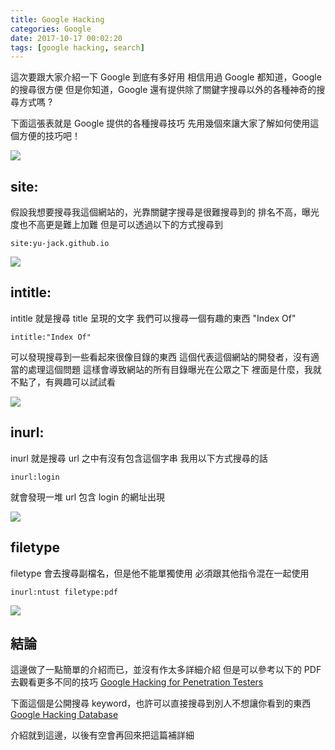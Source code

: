 ```yaml
---
title: Google Hacking
categories: Google
date: 2017-10-17 00:02:20
tags: [google hacking, search]
---
```


這次要跟大家介紹一下 Google 到底有多好用
相信用過 Google 都知道，Google 的搜尋很方便
但是你知道，Google 還有提供除了關鍵字搜尋以外的各種神奇的搜尋方式嗎 ?

<!--more-->

下面這張表就是 Google 提供的各種搜尋技巧
先用幾個來讓大家了解如何使用這個方便的技巧吧！

![](https://i.imgur.com/MesRgnG.png)

## site:

假設我想要搜尋我這個網站的，光靠關鍵字搜尋是很難搜尋到的
排名不高，曝光度也不高更是難上加難
但是可以透過以下的方式搜尋到
```
site:yu-jack.github.io
```

![](https://i.imgur.com/2bsJgih.png)


## intitle:

intitle 就是搜尋 title 呈現的文字
我們可以搜尋一個有趣的東西 "Index Of"

```
intitle:"Index Of"
```

可以發現搜尋到一些看起來很像目錄的東西
這個代表這個網站的開發者，沒有適當的處理這個問題
這樣會導致網站的所有目錄曝光在公眾之下
裡面是什麼，我就不點了，有興趣可以試試看

![](https://i.imgur.com/fDyTRKE.png)


## inurl:
inurl 就是搜尋 url 之中有沒有包含這個字串
我用以下方式搜尋的話
```
inurl:login 
```
就會發現一堆 url 包含 login 的網址出現

![](https://i.imgur.com/NJqZNLB.png)


## filetype
filetype 會去搜尋副檔名，但是他不能單獨使用
必須跟其他指令混在一起使用

```
inurl:ntust filetype:pdf
```

![](https://i.imgur.com/7hN7xmQ.png)


## 結論

這邊做了一點簡單的介紹而已，並沒有作太多詳細介紹
但是可以參考以下的 PDF 去觀看更多不同的技巧 
[Google Hacking for Penetration
Testers](https://ephrain.net/wp-content/uploads/2016/08/BH_EU_05-Long-1.pdf)

下面這個是公開搜尋 keyword，也許可以直接搜尋到別人不想讓你看到的東西
[Google Hacking Database](https://www.exploit-db.com/google-hacking-database/)

介紹就到這邊，以後有空會再回來把這篇補詳細